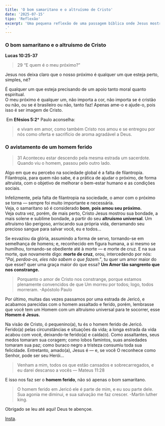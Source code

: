 ```yaml
---
title: 'O bom samaritano e o altruísmo de Cristo'
date: '2025-07-15'
tipo: 'Reflexão'
excerpt: 'Uma pequena reflexão de uma passagem bíblica onde Jesus mostra o altruísmo em prática com um desconhecido. 
.'
---
```



### O bom samaritano e o altruísmo de Cristo


**Lucas 10:25-37**
> 29 “E quem é o meu próximo?”

Jesus nos deixa claro que o nosso próximo é qualquer um que esteja perto, simples, né? 

É qualquer um que esteja precisando de um apoio tanto moral quanto espiritual. <br/>
O meu próximo é qualquer um, não importa a cor, não importa se é cristão ou não, ou se é brasileiro ou não, tanto faz! Apenas ame-o e ajude-o, pois isso é ser imagem de Cristo.

 Em **Efésios 5:2*** Paulo aconselha:
> e vivam em amor, como também Cristo nos amou e se entregou por nós como oferta e sacrifício de aroma agradável a Deus.


### O avistamento de um homem ferido

> 31 Aconteceu estar descendo pela mesma estrada um sacerdote. Quando viu o homem, passou pelo outro lado.

Algo em que eu percebo na sociedade global é a falta de filantropia. Filantropia, para quem não sabe, é a prática de ajudar o próximo, de forma altruísta, com o objetivo de melhorar o bem-estar humano e as condições sociais.

Infelizmente, pela falta de filantropia na sociedade, o amor com o próximo se torna — sempre foi muito importante e necessária. <br> 
Veja, o samaritano só é considerado **bom**, **pois amou seu próximo.** <br> Veja outra vez, porém, de mais perto, Cristo Jesus mostrou sua bondade, a mais solene e sublime bondade, a partir do seu **altruísmo universal**. Um altruísmo tão perigoso, arriscando sua própria vida, derramando seu precioso sangue para salvar você, eu e todos…

Se esvaziou da glória, assumindo a forma de servo, tornando-se em semelhança de homens; e, reconhecido em figura humana, a si mesmo se humilhou, tornando-se obediente até à morte — e morte de cruz. E na sua morte, que novamente digo: **morte de cruz**, orou, intercedendo por nós: *"Pai, perdoa-os, eles não sabem o que fazem."*, tu quer um amor maior do que esse? quer uma graça maior do que essa? 
**Um Amor tão sangrento que nos constrange.**

> Porquanto o amor de Cristo nos constrange, porque estamos plenamente convencidos de que Um morreu por todos; logo, todos morreram. -Apóstolo Paulo

Por último, muitas das vezes passamos por uma estrada de Jericó, e acabamos parecidas com o homem assaltado e ferido, porém, lembrasse que você tem um Homem com um altruísmo universal para te socorrer, esse **Homem é Jesus.** 


Na visão de Cristo, ó pequenino(a), tu és o homem ferido de Jericó. Ferido(a) pelas circunstâncias e situações da vida; a longa estrada da vida acabou com você, deixando-te ferido(a) e caída(o). Como assaltantes, seus medos tomaram sua coragem; como lobos famintos, suas ansiedades tomaram sua paz; como buraco negro a tristeza consumiu toda sua felicidade. Entretanto, amado(a), Jesus é — e, se você O reconhece como Senhor, pode ser seu Herói...

> Venham a mim, todos os que estão cansados e sobrecarregados, e eu darei descanso a vocês — Mateus 11:28
  

E isso nos faz ser o **homem ferido**, não só apenas o bom samaritano. 

> O homem ferido em Jericó ele é parte de mim, e eu sou parte dele. Sua agonia me diminui, e sua salvação me faz crescer. -Martin luther king.


Obrigado se leu até aqui! Deus te abençoe.


[Insta](https://www.instagram.com/jorgeandrade.__/). 